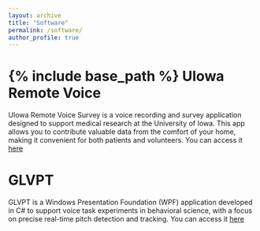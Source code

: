 ```yaml
---
layout: archive
title: "Software"
permalink: /software/
author_profile: true
---
```


{% include base_path %}
UIowa Remote Voice
======
UIowa Remote Voice Survey is a voice recording and survey application designed to support medical research at the University of Iowa. This app allows you to contribute valuable data from the comfort of your home, making it convenient for both patients and volunteers. You can access it [here](https://uiowajincho.github.io/software/UIowaRemoteVoice/)


GLVPT
======
GLVPT is a Windows Presentation Foundation (WPF) application developed in C# to support voice task experiments in behavioral science, with a focus on precise real-time pitch detection and tracking. You can access it [here](https://dupont.cs.uiowa.edu/software/behavioral/glvpt/glvpt.html)
